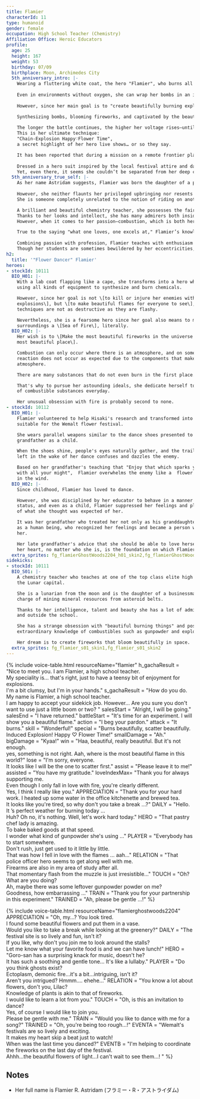 ```yaml
---
title: Flamier
characterId: 11
type: humanoid
gender: female
occupation: High School Teacher (Chemistry)
Affiliation Office: Heroic Educators
profile:
  age: 25
  height: 167
  weight: 53
  birthday: 07/09
  birthplace: Moon, Archimedes City
  5th_anniversary_intro: |-
    Wearing a fluttering white coat, the hero "Flamier", who burns all kinds of chemical substances, synthesizes various types of bombs using her glove-shaped parallel weapon.
    
    Even in environments without oxygen, she can wrap her bombs in an interdimensional field, enabling explosions that affect even parallel universes.
    
    However, since her main goal is to "create beautifully burning explosions," the destructive power of her bombs is relatively modest despite their flashy appearance.

    Synthesizing bombs, blooming fireworks, and captivated by the beauty herself, Flamier accelerates her bomb creation in pursuit of even more stunning displays.
    
    The longer the battle continues, the higher her voltage rises—until eventually, countless bombs detonate simultaneously, blossoming into grand flowers across the battlefield.
    This is her ultimate technique:
    "Chain-Explosion Happy♡Flower Time",
    a secret highlight of her hero live shows… or so they say.

    It has been reported that during a mission on a remote frontier planet, Flamier appeared in a form different from usual.
    
    Dressed in a hero suit inspired by the local festival attire and dancing in snug-fitting dance shoes that accentuate her slender legs, she looked utterly graceful—
    Yet, even there, it seems she couldn’t be separated from her deep connection with explosions.
  5th_anniversary_true_self: |-
    As her name Astridam suggests, Flamier was born the daughter of a powerful business magnate who leads the multinational conglomerate, Archimedes Corporation.
    
    However, she neither flaunts her privileged upbringing nor resents it—instead, she calmly and steadily forges her own path at her own pace.
    She is someone completely unrelated to the notion of riding on another's coattails.

    A brilliant and beautiful chemistry teacher, she possesses the fair, translucent skin typical of humans born on the Moon.
    Thanks to her looks and intellect, she has many admirers both inside and outside of school.
    However, when it comes to her passion—combustion, which is both her obsession and her reason for living—no one has yet appeared who can truly match her intensity.

    True to the saying "what one loves, one excels at," Flamier’s knowledge in the field of chemistry is extraordinary even among teachers, and she contributes significantly to the high academic success of the elite school she works at.
    
    Combining passion with profession, Flamier teaches with enthusiasm and energy.
    Though her students are sometimes bewildered by her eccentricities, they still hold great affection and respect for her as their teacher.
h2:
  title: '"Flower Dancer" Flamier'
heroes:
- stockId: 10111
  BIO_H01: |-
    With a lab coat flapping like a cape, she transforms into a hero who fights
    using all kinds of equipment to synthesize and burn chemicals.

    However, since her goal is not \[to kill or injure her enemies with
    explosions\], but \[to make beautiful flames for everyone to see\], her
    techniques are not as destructive as they are flashy.

    Nevertheless, she is a fearsome hero since her goal also means to make the
    surroundings a \[Sea of Fire\], literally.
  BIO_H02: |-
    Her wish is to \[Make the most beautiful fireworks in the universe blooms at the
    most beautiful place\].

    Combustion can only occur where there is an atmosphere, and on some planets, the
    reaction does not occur as expected due to the components that make up the
    atmosphere.

    There are many substances that do not even burn in the first place.

    That's why to pursue her astounding ideals, she dedicate herself to the research
    of combustible substances everyday.

    Her unusual obsession with fire is probably second to none.
- stockId: 10112
  BIO_H01: |-
    Flamier volunteered to help Hisaki's research and transformed into a hero suit
    suitable for the Wemalt flower festival.

    She wears parallel weapons similar to the dance shoes presented to her by her
    grandfather as a child.

    When the shoes shine, people's eyes naturally gather, and the trail of light
    left in the wake of her dance confuses and dazzles the enemy.

    Based on her grandfather's teaching that "Enjoy that which sparks your passion
    with all your might",  Flamier overwhelms the enemy like a  flower petal dancing
    in the wind.
  BIO_H02: |-
    Since childhood, Flamier has loved to dance.

    However, she was disciplined by her educator to behave in a manner befitting her
    status, and even as a child, Flamier suppressed her feelings and played the role
    of what she thought was expected of her.

    It was her grandfather who treated her not only as his granddaughter, but also
    as a human being, who recognized her feelings and became a person who understood
    her.

    Her late grandfather's advice that she should be able to love herself with all
    her heart, no matter who she is, is the foundation on which Flamier now stands.
  extra_sprites: fg_flamierGhostWoods2204_h01_skin2,fg_flamierGhostWoods2204_h01_skin3,fg_flamierGhostWoods2204_h02_skin2,fg_flamierGhostWoods2204_h02_skin3,fg_flamierGhostWoods2204_h02_skin4,fg_flamierGhostWoods2204_h02_skin5
sidekicks:
- stockId: 10111
  BIO_S01: |-
    A chemistry teacher who teaches at one of the top class elite high schools in
    the Lunar capital.

    She is a lunarian from the moon and is the daughter of a businessman who is in
    charge of mining mineral resources from asteroid belts.

    Thanks to her intelligence, talent and beauty she has a lot of admirers inside
    and outside the school.

    She has a strange obsession with "beautiful burning things" and possesses
    extraordinary knowledge of combustibles such as gunpowder and explosives.

    Her dream is to create fireworks that bloom beautifully in space.
  extra_sprites: fg_flamier_s01_skin1,fg_flamier_s01_skin2
---
```


{% include voice-table.html resourceName="flamier"
h_gachaResult = "Nice to meet you. I am Flamier, a high school teacher.<br>My speciality is... that's right, just to have a teensy bit of enjoyment for explosions.<br>I'm a bit clumsy, but I'm in your hands."
s_gachaResult = "How do you do. My name is Flamier, a high school teacher.<br>I am happy to accept your sidekick job. However... Are you sure you don't want to use just a little boom or two? "
salesStart = "Alright, I will be going."
salesEnd = "I have returned."
battleStart = "It's time for an experiment. I will show you a beautiful flame."
action = "I beg your pardon."
attack = "It burns."
skill = "Wonderful!"
special = "Burns beautifully, scatter beautifully.<br>Induced Explosion! Happy ♡ Flower Time!"
smallDamage = "Ah."
bigDamage = "Kyaa!"
win = "Haa, beautiful, really beautiful. But it's not enough.<br>yes, something is not right. Aah, where is the most beautiful flame in this world?"
lose = "I'm sorry, everyone.<br>It looks like I will be the one to scatter first."
assist = "Please leave it to me!"
assisted = "You have my gratitude."
loveIndexMax= "Thank you for always supporting me.<br>Even though I only fall in love with fire, you're clearly different.<br>Yes, I think I really like you."
APPRECIATION = "Thank you for your hard work. I heated up some water in the office kitchenette and brewed tea.<br>It looks like you're tired, so why don't you take a break ...?"
DAILY = "Hello. It ’s perfect weather for burning today ...<br>Huh? Oh no, it's nothing. Well, let's work hard today."
HERO = "That pastry chef lady is amazing.<br>To bake baked goods at that speed.<br>I wonder what kind of gunpowder she's using ..."
PLAYER = "Everybody has to start somewhere.<br>Don't rush, just get used to it little by little.<br>That was how I fell in love with the flames ... aah..."
RELATION = "That police officer hero seems to get along well with me.<br>Firearms are also in my area of study after all.<br>That momentary flash from the muzzle is just irresistible..."
TOUCH = "Oh?  What are you doing?<br>Ah, maybe there was some leftover gunpowder powder on me?<br>Goodness, how embarrassing ..."
TRAIN = "Thank you for your partnership in this experiment."
TRAINED = "Ah, please be gentle ...!"
%}

{% include voice-table.html resourceName="flamierghostwoods2204"
APPRECIATION = "Oh, my...? You look tired.<br>I found some beautiful flowers and put them in a vase.<br>Would you like to take a break while looking at the greenery?"
DAILY = "The festival site is so lively and fun, isn't it?<br>If you like, why don't you join me to look around the stalls?<br>Let me know what your favorite food is and we can have lunch!"
HERO = "Goro-san has a surprising knack for music, doesn't he?<br>It has such a soothing and gentle tone... It's like a lullaby."
PLAYER = "Do you think ghosts exist?<br>Ectoplasm, demonic fire...it's a bit...intriguing, isn't it?<br>Aren't you intrigued? Hmmm.... ehehe..."
RELATION = "You know a lot about flowers, don't you, Lilac?<br>Knowledge of plants is akin to that of fireworks.<br>I would like to learn a lot from you."
TOUCH = "Oh, is this an invitation to dance?<br>Yes, of course I would like to join you.<br>Please be gentle with me."
TRAIN = "Would you like to dance with me for a song?"
TRAINED = "Oh, you're being too rough...!"
EVENTA = "Wemalt's festivals are so lively and exciting.<br>It makes my heart skip a beat just to watch!<br>When was the last time you danced?"
EVENTB = "I'm helping to coordinate the fireworks on the last day of the festival.<br>Ahhh...the beautiful flowers of light...I can't wait to see them...!
"
%}

## Notes

- Her full name is Flamier R. Astridam (フラミー・R・アストライダム)
